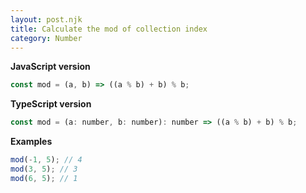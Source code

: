 ```yaml
---
layout: post.njk
title: Calculate the mod of collection index
category: Number
---
```


**JavaScript version**

```js
const mod = (a, b) => ((a % b) + b) % b;
```

**TypeScript version**

```js
const mod = (a: number, b: number): number => ((a % b) + b) % b;
```

**Examples**

```js
mod(-1, 5); // 4
mod(3, 5); // 3
mod(6, 5); // 1
```
